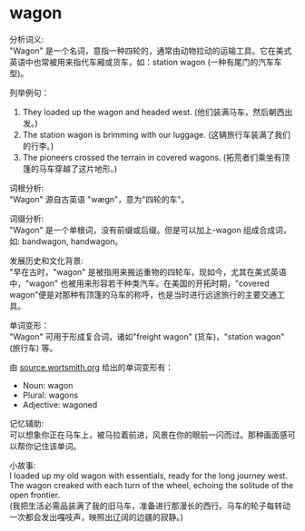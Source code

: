 # wagon

分析词义:  
"Wagon" 是一个名词，意指一种四轮的，通常由动物拉动的运输工具。它在美式英语中也常被用来指代车厢或货车，如：station wagon (一种有尾门的汽车车型)。

  

列举例句：

  

1.  They loaded up the wagon and headed west. (他们装满马车，然后朝西出发。)
2.  The station wagon is brimming with our luggage. (这辆旅行车装满了我们的行李。)
3.  The pioneers crossed the terrain in covered wagons. (拓荒者们乘坐有顶篷的马车穿越了这片地形。)

  

词根分析:  
"Wagon" 源自古英语 "wægn"，意为"四轮的车"。

  

词缀分析:  
"Wagon" 是一个单根词，没有前缀或后缀。但是可以加上-wagon 组成合成词，如: bandwagon, handwagon。

  

发展历史和文化背景:  
"早在古时，"wagon" 是被指用来搬运重物的四轮车，现如今，尤其在美式英语中，"wagon" 也被用来形容若干种类汽车。在美国的开拓时期，"covered wagon"便是对那种有顶篷的马车的称呼，也是当时进行远途旅行的主要交通工具。

  

单词变形：  
"Wagon" 可用于形成复合词，诸如"freight wagon" (货车)，"station wagon" (旅行车) 等。

  

由 [source.wortsmith.org](https://source.wortsmith.org) 给出的单词变形有：

  

*   Noun: wagon
*   Plural: wagons
*   Adjective: wagoned

  

记忆辅助:  
可以想象你正在马车上，被马拉着前进，风景在你的眼前一闪而过。那种画面感可以帮你记住该单词。

  

小故事:  
I loaded up my old wagon with essentials, ready for the long journey west. The wagon creaked with each turn of the wheel, echoing the solitude of the open frontier.  
(我把生活必需品装满了我的旧马车，准备进行那漫长的西行。马车的轮子每转动一次都会发出嘎吱声，映照出辽阔的边疆的寂静。)
